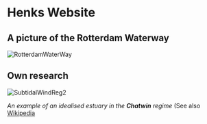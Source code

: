 # Henks Website

## A picture of the Rotterdam Waterway
![RotterdamWaterWay](https://www.portofrotterdam.com/sites/default/files/styles/por_is_content_image/public/nieuwe-waterweg.jpg?itok=SLqT1l12)


## Own research
![SubtidalWindReg2](https://raw.githubusercontent.com/henkjongbloed/henkjongbloed.github.io/main/Reg2.png)

_An example of an idealised estuary in the **Chatwin** regime_ (See also [Wikipedia](https://en.wikipedia.org/wiki/Estuary)
<!---
You can use the [editor on GitHub](https://github.com/henkjongbloed/henkjongbloed.github.io/edit/main/README.md) to maintain and preview the content for your website in Markdown files.

Whenever you commit to this repository, GitHub Pages will run [Jekyll](https://jekyllrb.com/) to rebuild the pages in your site, from the content in your Markdown files.

### Markdown

Markdown is a lightweight and easy-to-use syntax for styling your writing. It includes conventions for

```markdown
Syntax highlighted code block

# Header 1
## Header 2
### Header 3

- Bulleted
- List

1. Numbered
2. List

**Bold** and _Italic_ and `Code` text

[Link](url) and ![Image](src)
```

For more details see [GitHub Flavored Markdown](https://guides.github.com/features/mastering-markdown/).

### Jekyll Themes

Your Pages site will use the layout and styles from the Jekyll theme you have selected in your [repository settings](https://github.com/henkjongbloed/henkjongbloed.github.io/settings/pages). The name of this theme is saved in the Jekyll `_config.yml` configuration file.

### Support or Contact

Having trouble with Pages? Check out our [documentation](https://docs.github.com/categories/github-pages-basics/) or [contact support](https://support.github.com/contact) and we’ll help you sort it out.
--->
